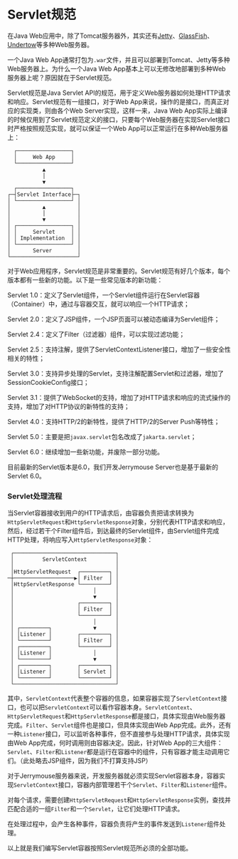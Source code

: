 # Servlet规范

在Java Web应用中，除了Tomcat服务器外，其实还有[Jetty](https://eclipse.dev/jetty/)、[GlassFish](https://javaee.github.io/glassfish/)、[Undertow](https://undertow.io/)等多种Web服务器。

一个Java Web App通常打包为`.war`文件，并且可以部署到Tomcat、Jetty等多种Web服务器上。为什么一个Java Web App基本上可以无修改地部署到多种Web服务器上呢？原因就在于Servlet规范。

Servlet规范是Java Servlet API的规范，用于定义Web服务器如何处理HTTP请求和响应。Servlet规范有一组接口，对于Web App来说，操作的是接口，而真正对应的实现类，则由各个Web Server实现，这样一来，Java Web App实际上编译的时候仅用到了Servlet规范定义的接口，只要每个Web服务器在实现Servlet接口时严格按照规范实现，就可以保证一个Web App可以正常运行在多种Web服务器上：

```ascii
  ┌─────────────────┐
  │     Web App     │
  └─────────────────┘
           ▲
           │
           ▼
  ┌─────────────────┐
┌─┤Servlet Interface├─┐
│ └─────────────────┘ │
│          ▲          │
│          │          │
│          ▼          │
│ ┌─────────────────┐ │
│ │     Servlet     │ │
│ │ Implementation  │ │
│ └─────────────────┘ │
│       Server        │
└─────────────────────┘
```

对于Web应用程序，Servlet规范是非常重要的。Servlet规范有好几个版本，每个版本都有一些新的功能。以下是一些常见版本的新功能：

Servlet 1.0：定义了Servlet组件，一个Servlet组件运行在Servlet容器（Container）中，通过与容器交互，就可以响应一个HTTP请求；

Servlet 2.0：定义了JSP组件，一个JSP页面可以被动态编译为Servlet组件；

Servlet 2.4：定义了Filter（过滤器）组件，可以实现过滤功能；

Servlet 2.5：支持注解，提供了ServletContextListener接口，增加了一些安全性相关的特性；

Servlet 3.0：支持异步处理的Servlet，支持注解配置Servlet和过滤器，增加了SessionCookieConfig接口；

Servlet 3.1：提供了WebSocket的支持，增加了对HTTP请求和响应的流式操作的支持，增加了对HTTP协议的新特性的支持；

Servlet 4.0：支持HTTP/2的新特性，提供了HTTP/2的Server Push等特性；

Servlet 5.0：主要是把`javax.servlet`包名改成了`jakarta.servlet`；

Servlet 6.0：继续增加一些新功能，并废除一部分功能。

目前最新的Servlet版本是6.0，我们开发Jerrymouse Server也是基于最新的Servlet 6.0。

### Servlet处理流程

当Servlet容器接收到用户的HTTP请求后，由容器负责把请求转换为`HttpServletRequest`和`HttpServletResponse`对象，分别代表HTTP请求和响应，然后，经过若干个Filter组件后，到达最终的Servlet组件，由Servlet组件完成HTTP处理，将响应写入`HttpServletResponse`对象：

```ascii
 ┌────────────────────────────────┐
 │         ServletContext         │
 │                                │
 │HttpServletRequest  ┌─────────┐ │
─┼───────────────────▶│ Filter  │ │
 │HttpServletResponse └─────────┘ │
 │                         │      │
 │                         ▼      │
 │                    ┌─────────┐ │
 │                    │ Filter  │ │
 │                    └─────────┘ │
 │                         │      │
 │ ┌─────────┐             ▼      │
 │ │Listener │        ┌─────────┐ │
 │ └─────────┘        │ Filter  │ │
 │ ┌─────────┐        └─────────┘ │
 │ │Listener │             │      │
 │ └─────────┘             ▼      │
 │ ┌─────────┐        ┌─────────┐ │
 │ │Listener │        │ Servlet │ │
 │ └─────────┘        └─────────┘ │
 └────────────────────────────────┘
```

其中，`ServletContext`代表整个容器的信息，如果容器实现了`ServletContext`接口，也可以把`ServletContext`可以看作容器本身。`ServletContext`、`HttpServletRequest`和`HttpServletResponse`都是接口，具体实现由Web服务器完成。`Filter`、`Servlet`组件也是接口，但具体实现由Web App完成。此外，还有一种`Listener`接口，可以监听各种事件，但不直接参与处理HTTP请求，具体实现由Web App完成，何时调用则由容器决定。因此，针对Web App的三大组件：`Servlet`、`Filter`和`Listener`都是运行在容器中的组件，只有容器才能主动调用它们。（此处略去JSP组件，因为我们不打算支持JSP）

对于Jerrymouse服务器来说，开发服务器就必须实现Servlet容器本身，容器实现`ServletContext`接口，容器内部管理若干个`Servlet`、`Filter`和`Listener`组件。

对每个请求，需要创建`HttpServletRequest`和`HttpServletResponse`实例，查找并匹配合适的一组`Filter`和一个`Servlet`，让它们处理HTTP请求。

在处理过程中，会产生各种事件，容器负责将产生的事件发送到`Listener`组件处理。

以上就是我们编写Servlet容器按照Servlet规范所必须的全部功能。
